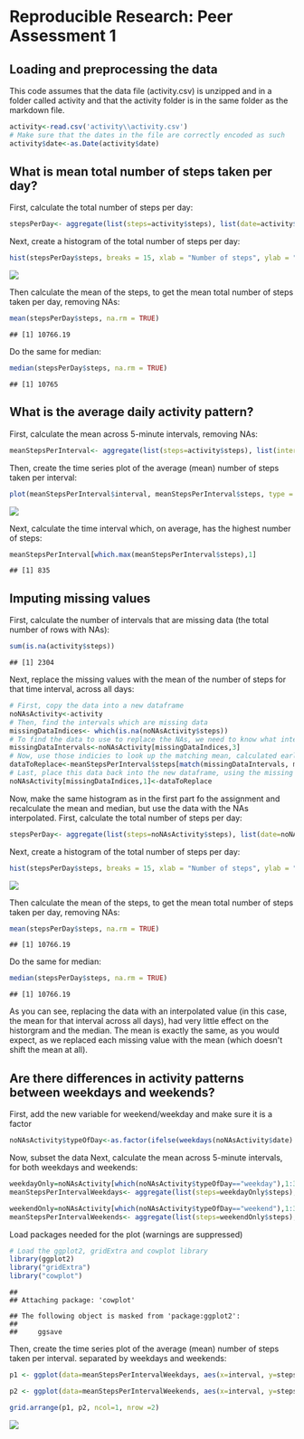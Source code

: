 # Reproducible Research: Peer Assessment 1


## Loading and preprocessing the data
This code assumes that the data file (activity.csv) is unzipped and in a folder called activity and that the activity folder is in the same folder as the markdown file.

```r
activity<-read.csv('activity\\activity.csv')
# Make sure that the dates in the file are correctly encoded as such
activity$date<-as.Date(activity$date)
```

## What is mean total number of steps taken per day?

First, calculate the total number of steps per day:

```r
stepsPerDay<- aggregate(list(steps=activity$steps), list(date=activity$date), sum)
```

Next, create a histogram of the total number of steps per day:

```r
hist(stepsPerDay$steps, breaks = 15, xlab = "Number of steps", ylab = "Count (number of days)", main = "Steps per day")
```

![](PA1_template_files/figure-html/unnamed-chunk-3-1.png)<!-- -->

Then calculate the mean of the steps, to get the mean total number of steps taken per day, removing NAs:

```r
mean(stepsPerDay$steps, na.rm = TRUE)
```

```
## [1] 10766.19
```

Do the same for median:

```r
median(stepsPerDay$steps, na.rm = TRUE)
```

```
## [1] 10765
```

## What is the average daily activity pattern?
First, calculate the mean across 5-minute intervals, removing NAs:

```r
meanStepsPerInterval<- aggregate(list(steps=activity$steps), list(interval=activity$interval), mean, na.rm=TRUE, na.action=NULL)
```

Then, create the time series plot of the average (mean) number of steps taken per interval:

```r
plot(meanStepsPerInterval$interval, meanStepsPerInterval$steps, type = "l", xlab = "Interval", ylab = "Mean number of steps", main = "Mean steps by 5-minute interval")
```

![](PA1_template_files/figure-html/unnamed-chunk-7-1.png)<!-- -->

Next, calculate the time interval which, on average, has the highest number of steps:

```r
meanStepsPerInterval[which.max(meanStepsPerInterval$steps),1]
```

```
## [1] 835
```

## Imputing missing values
First, calculate the number of intervals that are missing data (the total number of rows with NAs):

```r
sum(is.na(activity$steps))
```

```
## [1] 2304
```

Next, replace the missing values with the mean of the number of steps for that time interval, across all days:

```r
# First, copy the data into a new dataframe
noNAsActivity<-activity
# Then, find the intervals which are missing data
missingDataIndices<- which(is.na(noNAsActivity$steps))
# To find the data to use to replace the NAs, we need to know what interval each NA was a part of (since I chose to use the mean steps for that interval, the day doesn't matter, just the interval)
missingDataIntervals<-noNAsActivity[missingDataIndices,3]
# Now, use those indicies to look up the matching mean, calculated earlier.
dataToReplace<-meanStepsPerInterval$steps[match(missingDataIntervals, meanStepsPerInterval$interval)]
# Last, place this data back into the new dataframe, using the missing indicies only (to insure only the NAs are replace, and with the correct data)
noNAsActivity[missingDataIndices,1]<-dataToReplace
```
Now, make the same histogram as in the first part fo the assignment and recalculate the mean and median, but use the data with the NAs interpolated.
First, calculate the total number of steps per day:

```r
stepsPerDay<- aggregate(list(steps=noNAsActivity$steps), list(date=noNAsActivity$date), sum)
```

Next, create a histogram of the total number of steps per day:

```r
hist(stepsPerDay$steps, breaks = 15, xlab = "Number of steps", ylab = "Count (number of days)", main = "Steps per day")
```

![](PA1_template_files/figure-html/unnamed-chunk-12-1.png)<!-- -->


Then calculate the mean of the steps, to get the mean total number of steps taken per day, removing NAs:

```r
mean(stepsPerDay$steps, na.rm = TRUE)
```

```
## [1] 10766.19
```

Do the same for median:

```r
median(stepsPerDay$steps, na.rm = TRUE)
```

```
## [1] 10766.19
```
As you can see, replacing the data with an interpolated value (in this case, the mean for that interval across all days), had very little effect on the historgram and the median. The mean is exactly the same, as you would expect, as we replaced each missing value with the mean (which doesn't shift the mean at all).

## Are there differences in activity patterns between weekdays and weekends?
First, add the new variable for weekend/weekday and make sure it is a factor

```r
noNAsActivity$typeOfDay<-as.factor(ifelse(weekdays(noNAsActivity$date) %in% c("Saturday", "Sunday"),"weekend","weekday"))
```
Now, subset the data 
Next, calculate the mean across 5-minute intervals, for both weekdays and weekends:

```r
weekdayOnly=noNAsActivity[which(noNAsActivity$typeOfDay=="weekday"),1:3]
meanStepsPerIntervalWeekdays<- aggregate(list(steps=weekdayOnly$steps), list(interval=weekdayOnly$interval), mean, na.rm=TRUE, na.action=NULL)

weekendOnly=noNAsActivity[which(noNAsActivity$typeOfDay=="weekend"),1:3]
meanStepsPerIntervalWeekends<- aggregate(list(steps=weekendOnly$steps), list(interval=weekendOnly$interval), mean, na.rm=TRUE, na.action=NULL)
```
Load packages needed for the plot (warnings are suppressed)

```r
# Load the ggplot2, gridExtra and cowplot library
library(ggplot2)
library("gridExtra")
library("cowplot")
```

```
## 
## Attaching package: 'cowplot'
```

```
## The following object is masked from 'package:ggplot2':
## 
##     ggsave
```
Then, create the time series plot of the average (mean) number of steps taken per interval. separated by weekdays and weekends:

```r
p1 <- ggplot(data=meanStepsPerIntervalWeekdays, aes(x=interval, y=steps)) + ggtitle("Mean steps per day, weekdays") +geom_line(stat="identity")

p2 <- ggplot(data=meanStepsPerIntervalWeekends, aes(x=interval, y=steps)) + ggtitle("Mean steps per day, weekends") +geom_line(stat="identity")

grid.arrange(p1, p2, ncol=1, nrow =2)
```

![](PA1_template_files/figure-html/unnamed-chunk-18-1.png)<!-- -->
